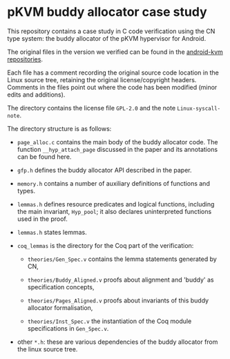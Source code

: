 # pKVM buddy allocator case study

This repository contains a case study in C code verification using the
CN type system: the buddy allocator of the pKVM hypervisor for
Android.

The original files in the version we verified can be found in the [android-kvm repositories](https://android-kvm.googlesource.com/linux/+/39111fc40453747f8213cf9ef4337448d3c6197d/arch/arm64/kvm/hyp/nvhe/page_alloc.c).

Each file has a comment recording the original source code location in
the Linux source tree, retaining the original license/copyright
headers. Comments in the files point out where the code has been
modified (minor edits and additions).

The directory contains the license file `GPL-2.0` and the note
`Linux-syscall-note`.



The directory structure is as follows:

- `page_alloc.c` contains the main body of the buddy allocator
  code. The function `__hyp_attach_page` discussed in the paper and
  its annotations can be found here.

- `gfp.h` defines the buddy allocator API described in the paper.

- `memory.h` contains a number of auxiliary definitions of functions
  and types. 
  
- `lemmas.h` defines resource predicates and logical functions,
    including the main invariant, `Hyp_pool`; it also declares
    uninterpreted functions used in the proof.

- `lemmas.h` states lemmas.

- `coq_lemmas` is the directory for the Coq part of the verification:

  - `theories/Gen_Spec.v` contains the lemma statements generated by
    CN,
  
  - `theories/Buddy_Aligned.v` proofs about alignment and 'buddy' as
    specification concepts,

  - `theories/Pages_Aligned.v` proofs about invariants of this buddy
    allocator formalisation,

  - `theories/Inst_Spec.v` the instantiation of the Coq module
    specifications in `Gen_Spec.v`.


- other `*.h`: these are various dependencies of the buddy allocator
  from the linux source tree.
